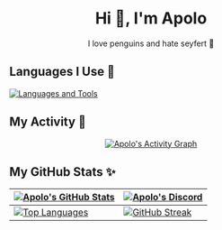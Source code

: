 <h1 align="center">Hi 👋, I'm Apolo</h1>

<p align="center">I love penguins and hate seyfert 🐧</p>

<h2 align="left">Languages I Use 🐧</h2>

<p align="left">
  <a href="https://skillicons.dev">
    <img src="https://skillicons.dev/icons?i=c,cs,cpp,java,php,py,dotnet,css,html,js,typescript,git,tensorflow,pytorch,bash,rust&perline=12" alt="Languages and Tools" />
  </a>
</p>

<h2 align="left">My Activity 🔎</h2>

<p align="center">
  <a href="https://github.com/apoloproject">
    <img alt="Apolo's Activity Graph" src="https://github-readme-activity-graph.vercel.app/graph/?username=apoloproject&bg_color=0d1117&color=FFFFFF&line=2F80ED&point=FFFFFF&hide_border=true" />
  </a>
</p>

<h2 align="left">My GitHub Stats ✨</h2>

| [<img src="https://github-readme-stats.vercel.app/api?username=apoloproject&show_icons=true&locale=en&bg_color=0d1117&text_color=ffffff&repo=convoychat" alt="Apolo's GitHub Stats" />](https://github.com/apoloproject) | [<img src="https://lanyard.cnrad.dev/api/1265980041813164149?bg=0d1117&borderRadius=5px" alt="Apolo's Discord" />](https://discord.com/users/1265980041813164149) |
| --- | --- |
| [<img src="https://github-readme-stats.vercel.app/api/top-langs?username=apoloproject&show_icons=true&locale=en&bg_color=0d1117&text_color=ffffff&layout=compact" alt="Top Languages" />](https://github.com/apoloproject) | [<img src="https://github-readme-streak-stats.herokuapp.com/?user=apoloproject&theme=transparent" alt="GitHub Streak" />](https://github.com/apoloproject) |
